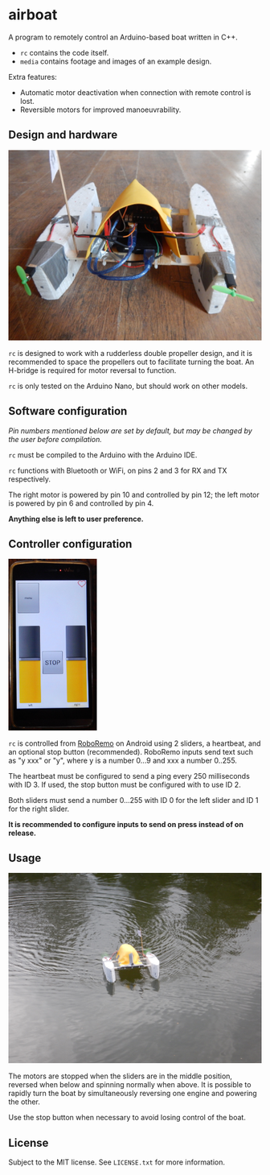 # airboat

A program to remotely control an Arduino-based boat written in C++.

- `rc` contains the code itself.
- `media` contains footage and images of an example design.

Extra features:

- Automatic motor deactivation when connection with remote control is lost.
- Reversible motors for improved manoeuvrability.

## Design and hardware

![Example boat design](media/00AAA7D3-E7FC-4065-85F4-001BEDC06D00.jpg)

`rc` is designed to work with a rudderless double propeller design, and it is
recommended to space the propellers out to facilitate turning the boat. An
H-bridge is required for motor reversal to function.

`rc` is only tested on the Arduino Nano, but should work on other models.

## Software configuration

*Pin numbers mentioned below are set by default, but may be changed by the user
before compilation.*

`rc` must be compiled to the Arduino with the Arduino IDE.

`rc` functions with Bluetooth or WiFi, on pins 2 and 3 for RX and TX
respectively.

The right motor is powered by pin 10 and controlled by pin 12; the left motor is
powered by pin 6 and controlled by pin 4.

**Anything else is left to user preference.**

## Controller configuration

<img src="media/C6996864-5487-43B1-8ED0-F61349D2CB48.jpg"
     width=35% height=35% alt="RoboRemo controller setup">

`rc` is controlled from [RoboRemo](https://www.roboremo.app/) on Android using 2
sliders, a heartbeat, and an optional stop button (recommended). RoboRemo inputs
send text such as "y xxx" or "y", where y is a number 0...9 and xxx a number
0..255.

The heartbeat must be configured to send a ping every 250 milliseconds with ID
3. If used, the stop button must be configured with to use ID 2.

Both sliders must send a number 0...255 with ID 0 for the left slider and ID 1
for the right slider.

**It is recommended to configure inputs to send on press instead of on
release.**

## Usage

![Example boat in the water](media/738BEC6B-5217-42C8-91A5-83E989464F0B.jpg)

The motors are stopped when the sliders are in the middle position, reversed
when below and spinning normally when above. It is possible to rapidly turn the
boat by simultaneously reversing one engine and powering the other.

Use the stop button when necessary to avoid losing control of the boat.

## License

Subject to the MIT license. See `LICENSE.txt` for more information.
